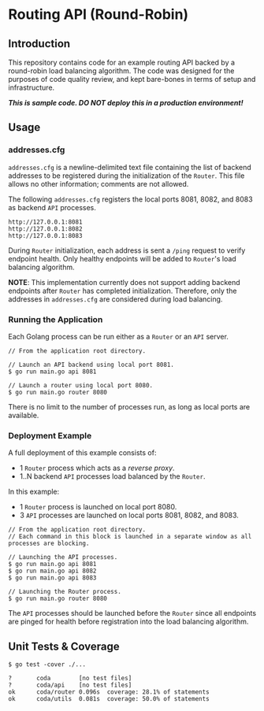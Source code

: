 # Routing API (Round-Robin)

## Introduction

This repository contains code for an example routing API backed by a round-robin load balancing algorithm. The code was designed for the purposes of code quality review, and kept bare-bones in terms of setup and infrastructure.

_**This is sample code. DO NOT deploy this in a production environment!**_

## Usage

### addresses.cfg

`addresses.cfg` is a newline-delimited text file containing the list of backend addresses to be registered during the initialization of the `Router`. This file allows no other information; comments are not allowed.

The following `addresses.cfg` registers the local ports 8081, 8082, and 8083 as backend `API` processes.
```
http://127.0.0.1:8081
http://127.0.0.1:8082
http://127.0.0.1:8083
```

During `Router` initialization, each address is sent a `/ping` request to verify endpoint health. Only healthy endpoints will be added to `Router`'s load balancing algorithm.

**NOTE**: This implementation currently does not support adding backend endpoints after `Router` has completed initialization. Therefore, only the addresses in `addresses.cfg` are considered during load balancing.

### Running the Application

Each Golang process can be run either as a `Router` or an `API` server.

```golang
// From the application root directory.

// Launch an API backend using local port 8081.
$ go run main.go api 8081

// Launch a router using local port 8080.
$ go run main.go router 8080
```

There is no limit to the number of processes run, as long as local ports are available.

### Deployment Example

A full deployment of this example consists of:
- 1 `Router` process which acts as a _reverse proxy_.
- 1..N backend `API` processes load balanced by the `Router`.

In this example: 
- 1 `Router` process is launched on local port 8080.
- 3 `API` processes are launched on local ports 8081, 8082, and 8083.

```golang
// From the application root directory.
// Each command in this block is launched in a separate window as all processes are blocking.

// Launching the API processes.
$ go run main.go api 8081
$ go run main.go api 8082
$ go run main.go api 8083

// Launching the Router process.
$ go run main.go router 8080
```

The `API` processes should be launched before the `Router` since all endpoints are pinged for health before registration into the load balancing algorithm.



## Unit Tests & Coverage

```golang
$ go test -cover ./...

?   	coda		[no test files]
?   	coda/api	[no test files]
ok  	coda/router	0.096s	coverage: 28.1% of statements
ok  	coda/utils	0.081s	coverage: 50.0% of statements
```

